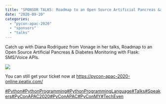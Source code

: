 ```yaml
---
title: "SPONSOR TALKS: Roadmap to an Open Source Artificial Pancreas &amp; Diabetes Monitoring with Flask: SMS/Voice APIs"
date: "2020-09-20"
categories: 
  - "pycon-apac-2020"
  - "sponsors"
  - "talks"
---
```


Catch up with Diana Rodriguez from Vonage in her talks, Roadmap to an Open Source Artificial Pancreas & Diabetes Monitoring with Flask: SMS/Voice APIs.

![](https://pyconmy.files.wordpress.com/2020/09/118801863_629152407793761_1939781586911526773_o.jpg?w=1024)

You can still get your ticket now at https://pycon-apac-2020-online.peatix.com/

[#Python](https://www.facebook.com/hashtag/python?source=feed_text&epa=HASHTAG&__xts__%5B0%5D=68.ARC6hYXamdNXlV9fCm1Bp9zQf9ksQIikF_b4PVw66kvUFpwonbfr0kArgyGVxZc4_Dz1UxwQR8G5Pd-SeVKbSaKQ9W-_XXo2y5ClddhBHMDMm-NdHMKu4WRGBeGGavSnM9ZwjipnuVaWfSMdghwHjeSFWwz9qs8JX2_wmD3Xwu9KSiMccrZxlwaV9dhfv5sCKaJ9xFWPjbfGXjL6YZqQrNH49BBB10FIEsKiI2iQxbkWkIyHNQPeL5DFb6g-5_-l8MWSTXpNyg-UC44m1Zky5cLaTbF4sX10Mi2czNkxWEgIg-cCZEfDtSCJ-mRkO7uJBudga5C-anLMFp1dnkeD4V0&__tn__=%2ANK-R)[#PythonProgramming](https://www.facebook.com/hashtag/pythonprogramming?source=feed_text&epa=HASHTAG&__xts__%5B0%5D=68.ARC6hYXamdNXlV9fCm1Bp9zQf9ksQIikF_b4PVw66kvUFpwonbfr0kArgyGVxZc4_Dz1UxwQR8G5Pd-SeVKbSaKQ9W-_XXo2y5ClddhBHMDMm-NdHMKu4WRGBeGGavSnM9ZwjipnuVaWfSMdghwHjeSFWwz9qs8JX2_wmD3Xwu9KSiMccrZxlwaV9dhfv5sCKaJ9xFWPjbfGXjL6YZqQrNH49BBB10FIEsKiI2iQxbkWkIyHNQPeL5DFb6g-5_-l8MWSTXpNyg-UC44m1Zky5cLaTbF4sX10Mi2czNkxWEgIg-cCZEfDtSCJ-mRkO7uJBudga5C-anLMFp1dnkeD4V0&__tn__=%2ANK-R)[#PythonProgrammingLanguage](https://www.facebook.com/hashtag/pythonprogramminglanguage?source=feed_text&epa=HASHTAG&__xts__%5B0%5D=68.ARC6hYXamdNXlV9fCm1Bp9zQf9ksQIikF_b4PVw66kvUFpwonbfr0kArgyGVxZc4_Dz1UxwQR8G5Pd-SeVKbSaKQ9W-_XXo2y5ClddhBHMDMm-NdHMKu4WRGBeGGavSnM9ZwjipnuVaWfSMdghwHjeSFWwz9qs8JX2_wmD3Xwu9KSiMccrZxlwaV9dhfv5sCKaJ9xFWPjbfGXjL6YZqQrNH49BBB10FIEsKiI2iQxbkWkIyHNQPeL5DFb6g-5_-l8MWSTXpNyg-UC44m1Zky5cLaTbF4sX10Mi2czNkxWEgIg-cCZEfDtSCJ-mRkO7uJBudga5C-anLMFp1dnkeD4V0&__tn__=%2ANK-R)[#Talks](https://www.facebook.com/hashtag/talks?source=feed_text&epa=HASHTAG&__xts__%5B0%5D=68.ARC6hYXamdNXlV9fCm1Bp9zQf9ksQIikF_b4PVw66kvUFpwonbfr0kArgyGVxZc4_Dz1UxwQR8G5Pd-SeVKbSaKQ9W-_XXo2y5ClddhBHMDMm-NdHMKu4WRGBeGGavSnM9ZwjipnuVaWfSMdghwHjeSFWwz9qs8JX2_wmD3Xwu9KSiMccrZxlwaV9dhfv5sCKaJ9xFWPjbfGXjL6YZqQrNH49BBB10FIEsKiI2iQxbkWkIyHNQPeL5DFb6g-5_-l8MWSTXpNyg-UC44m1Zky5cLaTbF4sX10Mi2czNkxWEgIg-cCZEfDtSCJ-mRkO7uJBudga5C-anLMFp1dnkeD4V0&__tn__=%2ANK-R)[#Speakers](https://www.facebook.com/hashtag/speakers?source=feed_text&epa=HASHTAG&__xts__%5B0%5D=68.ARC6hYXamdNXlV9fCm1Bp9zQf9ksQIikF_b4PVw66kvUFpwonbfr0kArgyGVxZc4_Dz1UxwQR8G5Pd-SeVKbSaKQ9W-_XXo2y5ClddhBHMDMm-NdHMKu4WRGBeGGavSnM9ZwjipnuVaWfSMdghwHjeSFWwz9qs8JX2_wmD3Xwu9KSiMccrZxlwaV9dhfv5sCKaJ9xFWPjbfGXjL6YZqQrNH49BBB10FIEsKiI2iQxbkWkIyHNQPeL5DFb6g-5_-l8MWSTXpNyg-UC44m1Zky5cLaTbF4sX10Mi2czNkxWEgIg-cCZEfDtSCJ-mRkO7uJBudga5C-anLMFp1dnkeD4V0&__tn__=%2ANK-R)[#PyConAPAC2020](https://www.facebook.com/hashtag/pyconapac2020?source=feed_text&epa=HASHTAG&__xts__%5B0%5D=68.ARC6hYXamdNXlV9fCm1Bp9zQf9ksQIikF_b4PVw66kvUFpwonbfr0kArgyGVxZc4_Dz1UxwQR8G5Pd-SeVKbSaKQ9W-_XXo2y5ClddhBHMDMm-NdHMKu4WRGBeGGavSnM9ZwjipnuVaWfSMdghwHjeSFWwz9qs8JX2_wmD3Xwu9KSiMccrZxlwaV9dhfv5sCKaJ9xFWPjbfGXjL6YZqQrNH49BBB10FIEsKiI2iQxbkWkIyHNQPeL5DFb6g-5_-l8MWSTXpNyg-UC44m1Zky5cLaTbF4sX10Mi2czNkxWEgIg-cCZEfDtSCJ-mRkO7uJBudga5C-anLMFp1dnkeD4V0&__tn__=%2ANK-R)[#PyConAPAC](https://www.facebook.com/hashtag/pyconapac?source=feed_text&epa=HASHTAG&__xts__%5B0%5D=68.ARC6hYXamdNXlV9fCm1Bp9zQf9ksQIikF_b4PVw66kvUFpwonbfr0kArgyGVxZc4_Dz1UxwQR8G5Pd-SeVKbSaKQ9W-_XXo2y5ClddhBHMDMm-NdHMKu4WRGBeGGavSnM9ZwjipnuVaWfSMdghwHjeSFWwz9qs8JX2_wmD3Xwu9KSiMccrZxlwaV9dhfv5sCKaJ9xFWPjbfGXjL6YZqQrNH49BBB10FIEsKiI2iQxbkWkIyHNQPeL5DFb6g-5_-l8MWSTXpNyg-UC44m1Zky5cLaTbF4sX10Mi2czNkxWEgIg-cCZEfDtSCJ-mRkO7uJBudga5C-anLMFp1dnkeD4V0&__tn__=%2ANK-R)[#PyConMY](https://www.facebook.com/hashtag/pyconmy?source=feed_text&epa=HASHTAG&__xts__%5B0%5D=68.ARC6hYXamdNXlV9fCm1Bp9zQf9ksQIikF_b4PVw66kvUFpwonbfr0kArgyGVxZc4_Dz1UxwQR8G5Pd-SeVKbSaKQ9W-_XXo2y5ClddhBHMDMm-NdHMKu4WRGBeGGavSnM9ZwjipnuVaWfSMdghwHjeSFWwz9qs8JX2_wmD3Xwu9KSiMccrZxlwaV9dhfv5sCKaJ9xFWPjbfGXjL6YZqQrNH49BBB10FIEsKiI2iQxbkWkIyHNQPeL5DFb6g-5_-l8MWSTXpNyg-UC44m1Zky5cLaTbF4sX10Mi2czNkxWEgIg-cCZEfDtSCJ-mRkO7uJBudga5C-anLMFp1dnkeD4V0&__tn__=%2ANK-R)[#TechEven](https://www.facebook.com/hashtag/techevent?source=feed_text&epa=HASHTAG&__xts__%5B0%5D=68.ARC6hYXamdNXlV9fCm1Bp9zQf9ksQIikF_b4PVw66kvUFpwonbfr0kArgyGVxZc4_Dz1UxwQR8G5Pd-SeVKbSaKQ9W-_XXo2y5ClddhBHMDMm-NdHMKu4WRGBeGGavSnM9ZwjipnuVaWfSMdghwHjeSFWwz9qs8JX2_wmD3Xwu9KSiMccrZxlwaV9dhfv5sCKaJ9xFWPjbfGXjL6YZqQrNH49BBB10FIEsKiI2iQxbkWkIyHNQPeL5DFb6g-5_-l8MWSTXpNyg-UC44m1Zky5cLaTbF4sX10Mi2czNkxWEgIg-cCZEfDtSCJ-mRkO7uJBudga5C-anLMFp1dnkeD4V0&__tn__=%2ANK-R)

